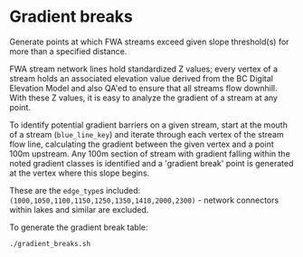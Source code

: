 # Gradient breaks

Generate points at which FWA streams exceed given slope threshold(s) for more than a specified distance.

FWA stream network lines hold standardized Z values; every vertex of a stream holds an associated elevation value
derived from the BC Digital Elevation Model and also QA'ed to ensure that all streams flow downhill. With these Z
values, it is easy to analyze the gradient of a stream at any point.

To identify potential gradient barriers on a given stream, start at the mouth of a stream (`blue_line_key`) and
iterate through each vertex of the stream flow line, calculating the gradient between the given vertex and a
point 100m upstream. Any 100m section of stream with gradient falling within the noted gradient classes is
identified and a 'gradient break' point is generated at the vertex where this slope begins.

These are the `edge_type`s included: `(1000,1050,1100,1150,1250,1350,1410,2000,2300)` - network connectors
within lakes and similar are excluded.

To generate the gradient break table:

    ./gradient_breaks.sh